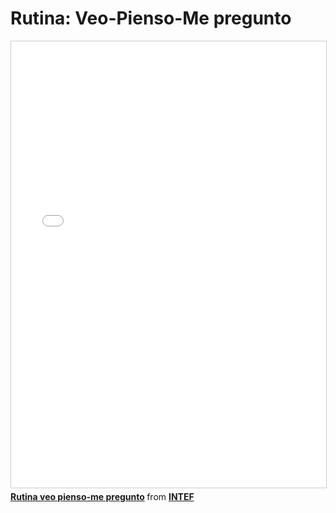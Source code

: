 # Rutina: Veo-Pienso-Me pregunto

<iframe src="//www.slideshare.net/slideshow/embed_code/key/sp99qs8Fwb7Ov1" width="668" height="714" frameborder="0" marginwidth="0" marginheight="0" scrolling="no" style="border:1px solid #CCC; border-width:1px; margin-bottom:5px; max-width: 100%;" allowfullscreen> </iframe> <div style="margin-bottom:5px"> <strong> <a href="//www.slideshare.net/educacionlab/rutina-veo-piensome-pregunto" title="Rutina veo pienso-me pregunto" target="_blank">Rutina veo pienso-me pregunto</a> </strong> from <strong><a href="https://www.slideshare.net/educacionlab" target="_blank">INTEF</a></strong> </div>
